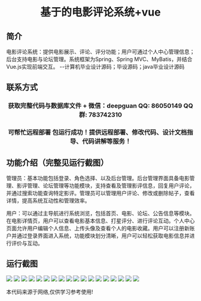 <p><h1 align="center">基于的电影评论系统+vue</h1></p>

## 简介
电影评论系统：提供电影展示、评论、评分功能；用户可通过个人中心管理信息；后台支持电影与论坛管理。系统框架为Spring、Spring MVC、MyBatis，并结合Vue.js实现前端交互。    --计算机毕业设计源码；毕设源码；java毕业设计源码


## 联系方式
<p><h3 align="center">获取完整代码与数据库文件 + 微信：deepguan QQ: 86050149 QQ群: 783742310</h3></p>
<p><h3 align="center">可帮忙远程部署 包运行成功！提供远程部署、修改代码、设计文档指导、代码讲解等服务！</h3></p>

## 功能介绍（完整见运行截图）
管理员：基本功能包括登录、角色选择、以及后台管理。后台管理界面具备电影管理、影评管理、论坛管理等功能模块，支持查看及管理影评信息，回复用户评论，并通过搜索功能查询特定影评。管理员可以管理用户评论、修改或删除帖子，查看详情，提高系统互动性和管理效率。

用户：可以通过主导航进行系统浏览，包括首页、电影、论坛、公告信息等模块。在电影详情页，用户可以查看电影基本信息、打星评分、进行评论互动。个人中心页面允许用户编辑个人信息、上传头像及查看个人的电影收藏。用户可以注册新账户并通过登录界面进入系统，功能模块划分清晰，用户可以轻松获取电影信息并进行评价与互动。


## 运行截图
![](https://bs-1329754181.cos.ap-shanghai.myqcloud.com/ssm/MovieReviewSystem/img/001.jpg)
![](https://bs-1329754181.cos.ap-shanghai.myqcloud.com/ssm/MovieReviewSystem/img/002.jpg)
![](https://bs-1329754181.cos.ap-shanghai.myqcloud.com/ssm/MovieReviewSystem/img/003.jpg)
![](https://bs-1329754181.cos.ap-shanghai.myqcloud.com/ssm/MovieReviewSystem/img/004.jpg)
![](https://bs-1329754181.cos.ap-shanghai.myqcloud.com/ssm/MovieReviewSystem/img/005.jpg)
![](https://bs-1329754181.cos.ap-shanghai.myqcloud.com/ssm/MovieReviewSystem/img/006.jpg)
![](https://bs-1329754181.cos.ap-shanghai.myqcloud.com/ssm/MovieReviewSystem/img/007.jpg)
![](https://bs-1329754181.cos.ap-shanghai.myqcloud.com/ssm/MovieReviewSystem/img/008.jpg)
![](https://bs-1329754181.cos.ap-shanghai.myqcloud.com/ssm/MovieReviewSystem/img/009.jpg)
![](https://bs-1329754181.cos.ap-shanghai.myqcloud.com/ssm/MovieReviewSystem/img/010.jpg)
![](https://bs-1329754181.cos.ap-shanghai.myqcloud.com/ssm/MovieReviewSystem/img/011.jpg)
![](https://bs-1329754181.cos.ap-shanghai.myqcloud.com/ssm/MovieReviewSystem/img/012.jpg)
![](https://bs-1329754181.cos.ap-shanghai.myqcloud.com/ssm/MovieReviewSystem/img/013.jpg)
![](https://bs-1329754181.cos.ap-shanghai.myqcloud.com/ssm/MovieReviewSystem/img/014.jpg)
![](https://bs-1329754181.cos.ap-shanghai.myqcloud.com/ssm/MovieReviewSystem/img/015.jpg)
![](https://bs-1329754181.cos.ap-shanghai.myqcloud.com/ssm/MovieReviewSystem/img/016.jpg)
![](https://bs-1329754181.cos.ap-shanghai.myqcloud.com/ssm/MovieReviewSystem/img/017.jpg)
![](https://bs-1329754181.cos.ap-shanghai.myqcloud.com/ssm/MovieReviewSystem/img/018.jpg)

<p>本代码来源于网络,仅供学习参考使用!</p>
